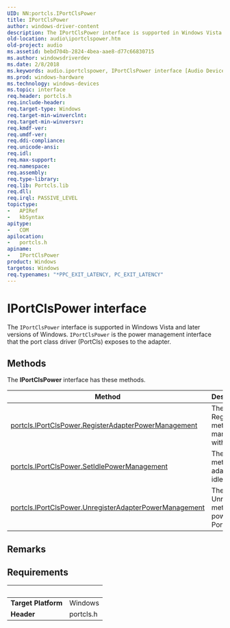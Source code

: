 ```yaml
---
UID: NN:portcls.IPortClsPower
title: IPortClsPower
author: windows-driver-content
description: The IPortClsPower interface is supported in Windows Vista and later versions of Windows. IPortClsPower is the power management interface that the port class driver (PortCls) exposes to the adapter.
old-location: audio\iportclspower.htm
old-project: audio
ms.assetid: bebd704b-2824-4bea-aae8-d77c66830715
ms.author: windowsdriverdev
ms.date: 2/8/2018
ms.keywords: audio.iportclspower, IPortClsPower interface [Audio Devices], IPortClsPower interface [Audio Devices], described, IPortClsPower, portcls/IPortClsPower, audmp-routines_d6815c8f-a34f-423a-a58d-e45a1292d22d.xml
ms.prod: windows-hardware
ms.technology: windows-devices
ms.topic: interface
req.header: portcls.h
req.include-header: 
req.target-type: Windows
req.target-min-winverclnt: 
req.target-min-winversvr: 
req.kmdf-ver: 
req.umdf-ver: 
req.ddi-compliance: 
req.unicode-ansi: 
req.idl: 
req.max-support: 
req.namespace: 
req.assembly: 
req.type-library: 
req.lib: Portcls.lib
req.dll: 
req.irql: PASSIVE_LEVEL
topictype:
-	APIRef
-	kbSyntax
apitype:
-	COM
apilocation:
-	portcls.h
apiname:
-	IPortClsPower
product: Windows
targetos: Windows
req.typenames: "*PPC_EXIT_LATENCY, PC_EXIT_LATENCY"
---
```


# IPortClsPower interface

The <code>IPortClsPower</code> interface is supported in Windows Vista and later versions of Windows. <code>IPortClsPower</code> is the power management interface that the port class driver (PortCls) exposes to the adapter.

## Methods

<p>The <b>IPortClsPower</b> interface has these methods.</p>

| Method | Description |
| ---- |:---- |
| [portcls.IPortClsPower.RegisterAdapterPowerManagement](nf-portcls-iportclspower-registeradapterpowermanagement.md) | The RegisterAdapterPowerManagement method registers the power management interface of the adapter with PortCls. |
| [portcls.IPortClsPower.SetIdlePowerManagement](nf-portcls-iportclspower-setidlepowermanagement.md) | The SetIdlePowerManagement method provides a way for the adapter driver to opt in or opt out of idle state detection. |
| [portcls.IPortClsPower.UnregisterAdapterPowerManagement](nf-portcls-iportclspower-unregisteradapterpowermanagement.md) | The UnregisterAdapterPowerManagement method unregisters the adapter's power management interface with PortCls. |

## Remarks



## Requirements
| &nbsp; | &nbsp; |
| ---- |:---- |
| **Target Platform** | Windows |
| **Header** | portcls.h |
